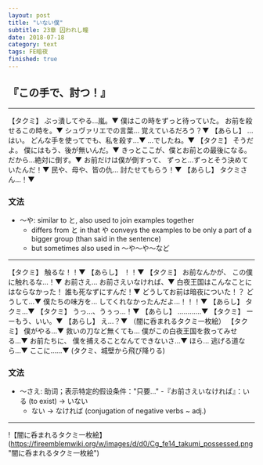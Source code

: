 ```yaml
---
layout: post
title: "いない僕"
subtitle: 23章 囚われし瞳
date: 2018-07-18
category: text
tags: FE暗夜
finished: true
---
```


## 『この手で、討つ！』 

------------------------------------------------------------------------

【タクミ】
ぶっ潰してやる...嵐。▼
僕はこの時をずっと待っていた。
お前を殺せるこの時を。▼
シュヴァリエでの言葉...
覚えているだろう？▼
【あらし】
...はい。
どんな手を使ってでも、私を殺す...▼
...でしたね。▼
【タクミ】
そうだよ。
僕にはもう、後が無いんだ。▼
きっとここが、僕とお前との最後になる。
だから...絶対に倒す。▼
お前だけは僕が倒すって、
ずっと...ずっとそう決めていたんだ！▼
民や、母や、皆の仇...
討たせてもらう！▼
【あらし】
タクミさん...！▼

### 文法

-   〜や: similar to と, also used to join examples together
    -   differs from と in that や conveys the examples to be only a
        part of a bigger group (than said in the sentence)
    -   but sometimes also used in 〜や〜や〜など

------------------------------------------------------------------------

【タクミ】
触るな！！▼
【あらし】
！！▼
【タクミ】
お前なんかが、
この僕に触れるな...！▼
お前さえ...
お前さえいなければ、▼
白夜王国はこんなことにはならなかった！
誰も死なずにすんだ！▼
どうしてお前は暗夜についた！？
どうして...▼
僕たちの味方を...
してくれなかったんだよ...！！！▼
【あらし】
タクミ...▼
【タクミ】
うっ...、うぅっ...！▼
【あらし】
............▼
【タクミ】
ーーもう、いい。▼
【あらし】
え...？▼
（闇に呑まれるタクミ一枚絵）
【タクミ】
僕がやる...▼
救いの刀など無くても...
僕がこの白夜王国を救ってみせる...▼
お前たちに、
僕を捕えることなんてできないさ...▼
ほら...
逃げる道なら...▼
ここに......▼
(タクミ、城壁から飛び降りる)

### 文法

-   〜さえ: 助词；表示特定的假设条件："只要..."
	-『お前さえいなければ』：いる (to exist) → いない
	- ない → なければ (conjugation of negative verbs ~ adj.)

------------------------------------------------------------------------

!【闇に呑まれるタクミ一枚絵】(https://fireemblemwiki.org/w/images/d/d0/Cg_fe14_takumi_possessed.png "闇に呑まれるタクミ一枚絵")
